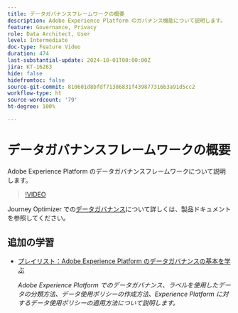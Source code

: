 ```yaml
---
title: データガバナンスフレームワークの概要
description: Adobe Experience Platform のガバナンス機能について説明します。
feature: Governance, Privacy
role: Data Architect, User
level: Intermediate
doc-type: Feature Video
duration: 474
last-substantial-update: 2024-10-01T00:00:00Z
jira: KT-16263
hide: false
hidefromtoc: false
source-git-commit: 810601d8bfdf71386831f439877316b3a91d5cc2
workflow-type: ht
source-wordcount: '79'
ht-degree: 100%

---
```



# データガバナンスフレームワークの概要

Adobe Experience Platform のデータガバナンスフレームワークについて説明します。

>[!VIDEO](https://video.tv.adobe.com/v/34106/?learn=on&captions=jpn)

Journey Optimizer での[データガバナンス](https://experienceleague.adobe.com/ja/docs/journey-optimizer/using/privacy/action-privacy-restricted)について詳しくは、製品ドキュメントを参照してください。

## 追加の学習

* [プレイリスト：Adobe Experience Platform のデータガバナンスの基本を学ぶ](https://experienceleague.adobe.com/ja/playlists/experience-platform-get-started-with-data-governance)

  *Adobe Experience Platform でのデータガバナンス、ラベルを使用したデータの分類方法、データ使用ポリシーの作成方法、Experience Platform に対するデータ使用ポリシーの適用方法について説明します。*
